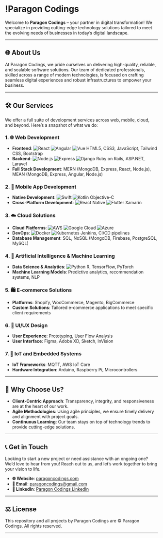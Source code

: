 # !Paragon Codings

Welcome to **Paragon Codings** – your partner in digital transformation! We specialize in providing cutting-edge technology solutions tailored to meet the evolving needs of businesses in today’s digital landscape.

---

## 🌐 About Us

At Paragon Codings, we pride ourselves on delivering high-quality, reliable, and scalable software solutions. Our team of dedicated professionals, skilled across a range of modern technologies, is focused on crafting seamless digital experiences and robust infrastructures to empower your business.

---

## 🛠️ Our Services

We offer a full suite of development services across web, mobile, cloud, and beyond. Here’s a snapshot of what we do:

### 1. 🌐 Web Development
   - **Frontend**: ![React](https://img.shields.io/badge/React-61DAFB?logo=react&logoColor=white) ![Angular](https://img.shields.io/badge/Angular-DD0031?logo=angular&logoColor=white) ![Vue](https://img.shields.io/badge/Vue.js-4FC08D?logo=vue.js&logoColor=white) HTML5, CSS3, JavaScript, Tailwind CSS, Bootstrap
   - **Backend**: ![Node.js](https://img.shields.io/badge/Node.js-339933?logo=node.js&logoColor=white) ![Express](https://img.shields.io/badge/Express-000000?logo=express&logoColor=white) ![Django](https://img.shields.io/badge/Django-092E20?logo=django&logoColor=white) Ruby on Rails, ASP.NET, Laravel
   - **Full Stack Development**: MERN (MongoDB, Express, React, Node.js), MEAN (MongoDB, Express, Angular, Node.js)

### 2. 📱 Mobile App Development
   - **Native Development**: ![Swift](https://img.shields.io/badge/Swift-FA7343?logo=swift&logoColor=white) ![Kotlin](https://img.shields.io/badge/Kotlin-0095D5?logo=kotlin&logoColor=white) Objective-C
   - **Cross-Platform Development**: ![React Native](https://img.shields.io/badge/React_Native-61DAFB?logo=react&logoColor=white) ![Flutter](https://img.shields.io/badge/Flutter-02569B?logo=flutter&logoColor=white) Xamarin

### 3. ☁️ Cloud Solutions
   - **Cloud Platforms**: ![AWS](https://img.shields.io/badge/AWS-232F3E?logo=amazon-aws&logoColor=white) ![Google Cloud](https://img.shields.io/badge/Google_Cloud-4285F4?logo=google-cloud&logoColor=white) ![Azure](https://img.shields.io/badge/Azure-0078D4?logo=microsoft-azure&logoColor=white)
   - **DevOps**: ![Docker](https://img.shields.io/badge/Docker-2496ED?logo=docker&logoColor=white) ![Kubernetes](https://img.shields.io/badge/Kubernetes-326CE5?logo=kubernetes&logoColor=white) Jenkins, CI/CD pipelines
   - **Database Management**: SQL, NoSQL (MongoDB, Firebase, PostgreSQL, MySQL)

### 4. 🤖 Artificial Intelligence & Machine Learning
   - **Data Science & Analytics**: ![Python](https://img.shields.io/badge/Python-3776AB?logo=python&logoColor=white) R, TensorFlow, PyTorch
   - **Machine Learning Models**: Predictive analytics, recommendation systems, NLP

### 5. 🛍️ E-commerce Solutions
   - **Platforms**: Shopify, WooCommerce, Magento, BigCommerce
   - **Custom Solutions**: Tailored e-commerce applications to meet specific client requirements

### 6. 🎨 UI/UX Design
   - **User Experience**: Prototyping, User Flow Analysis
   - **User Interface**: Figma, Adobe XD, Sketch, InVision

### 7. 📡 IoT and Embedded Systems
   - **IoT Frameworks**: MQTT, AWS IoT Core
   - **Hardware Integration**: Arduino, Raspberry Pi, Microcontrollers

---

## 💼 Why Choose Us?

- **Client-Centric Approach**: Transparency, integrity, and responsiveness are at the heart of our work.
- **Agile Methodologies**: Using agile principles, we ensure timely delivery and alignment with project goals.
- **Continuous Learning**: Our team stays on top of technology trends to provide cutting-edge solutions.

---

## 📞 Get in Touch

Looking to start a new project or need assistance with an ongoing one? We’d love to hear from you! Reach out to us, and let’s work together to bring your vision to life.

- **🌐 Website**: [paragoncodings.com](https://paragoncodings.com)
- **📧 Email**: paragoncodings@gmail.com
- **🔗 LinkedIn**: [Paragon Codings LinkedIn](https://www.linkedin.com/in/paragon-coding-s-codings-496761335/)

---

## ⚖️ License

This repository and all projects by Paragon Codings are © Paragon Codings. All rights reserved.

---

